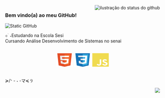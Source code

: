 <img align='right' src="https://github-readme-stats.vercel.app/api?username=isabelatodescatt&show_icons=true&title_color=783c00&text_color=af552e&icon_color=783c00&bg_color=f8efd4&cache_seconds=2300" alt="ilustração do status do github">

### Bem vindo(a) ao meu GitHub!

<img src="https://img.shields.io/static/v1?label=Overview&message=isabelatodescatt&color=f8efd4&style=for-the-badge&logo=GitHub" alt="Static GitHub">

<p>⊹ ࣪ ˖Estudando na Escola Sesi<br/> Cursando Análise Desenvolvimento de Sistemas no senai</p>
<div style="display: inline_block" align="center"><br>
  <img  alt="HTML" height="45" width="55" src="https://raw.githubusercontent.com/devicons/devicon/master/icons/html5/html5-original.svg">
  <img  alt="CSS" height="45" width="55" src="https://raw.githubusercontent.com/devicons/devicon/master/icons/css3/css3-original.svg">
  <img alt="Js" height="45" width="55" src="https://raw.githubusercontent.com/devicons/devicon/master/icons/javascript/javascript-plain.svg">
</div>

<br>
<p>≽/ᐠ - ˕ -マ≼ Ⳋ</p>
<img align='right' src="https://github-readme-stats.vercel.app/api/top-langs/?username=isabelatodescatt&title_color=783c00&text_color=af552e&icon_color=783c00&bg_color=f8efd4">
